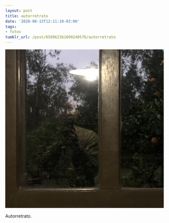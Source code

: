 ```yaml
---
layout: post
title: autorretrato
date: '2020-08-13T12:11:10-03:00'
tags:
- fotos
tumblr_url: /post/658962361609240576/autorretrato
---
```

 ![](/uploads/tumblr/cda59eedfdaa089e9b1455dbd6cc59eb89e79203.jpg)  

Autorretrato.


